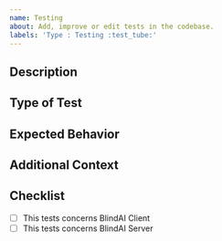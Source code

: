 ```yaml
---
name: Testing
about: Add, improve or edit tests in the codebase.
labels: 'Type : Testing :test_tube:'
---
```


## Description

## Type of Test

## Expected Behavior

## Additional Context

## Checklist
- [ ] This tests concerns BlindAI Client
- [ ] This tests concerns BlindAI Server